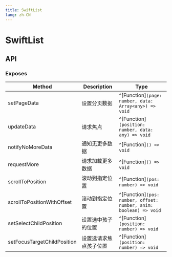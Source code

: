 ```yaml
---
title: SwiftList
lang: zh-CN
---
```


# SwiftList

## API

### Exposes

| Method                       | Description                    | Type                                                                          |
|------------------------------|--------------------------------|-------------------------------------------------------------------------------|
| setPageData                  | 设置分页数据                      | ^[Function]`(page: number, data: Array<any>) => void`           |
| updateData                   | 请求焦点                         | ^[Function]`(position: number, data: any) => void`           |
| notifyNoMoreData             | 通知无更多数据                   | ^[Function]`() => void`           |
| requestMore                  | 请求加载更多数据                   | ^[Function]`() => void`           |
| scrollToPosition             | 滚动到指定位置                     | ^[Function]`(pos: number) => void`           |
| scrollToPositionWithOffset   | 滚动到指定位置                    | ^[Function]`(pos: number, offset: number, anim: boolean) => void`           |
| setSelectChildPosition       | 设置选中孩子的位置                 | ^[Function]`(position: number) => void`           |
| setFocusTargetChildPosition  | 设置选请求焦点孩子位置              | ^[Function]`(position: number) => void`           |

